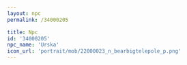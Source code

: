 ```yaml
---
layout: npc
permalink: /34000205

title: Npc
id: '34000205'
npc_name: 'Urska'
icon_url: 'portrait/mob/22000023_n_bearbigtelepole_p.png'
---
```

